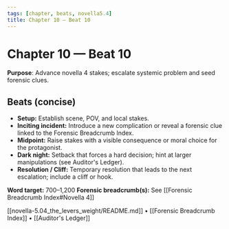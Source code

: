 ```yaml
---
tags: [chapter, beats, novella5.4]
title: Chapter 10 — Beat 10
---
```


# Chapter 10 — Beat 10

**Purpose**: Advance novella 4 stakes; escalate systemic problem and seed forensic clues.

## Beats (concise)
- **Setup:** Establish scene, POV, and local stakes.
- **Inciting incident:** Introduce a new complication or reveal a forensic clue linked to the Forensic Breadcrumb Index.
- **Midpoint:** Raise stakes with a visible consequence or moral choice for the protagonist.
- **Dark night:** Setback that forces a hard decision; hint at larger manipulations (see Auditor's Ledger).
- **Resolution / Cliff:** Temporary resolution that leads to the next escalation; include a cliff or hook.

**Word target:** 700–1,200
**Forensic breadcrumb(s):** See [[Forensic Breadcrumb Index#Novella 4]]

[[novella-5.04_the_levers_weight/README.md]] • [[Forensic Breadcrumb Index]] • [[Auditor's Ledger]]
